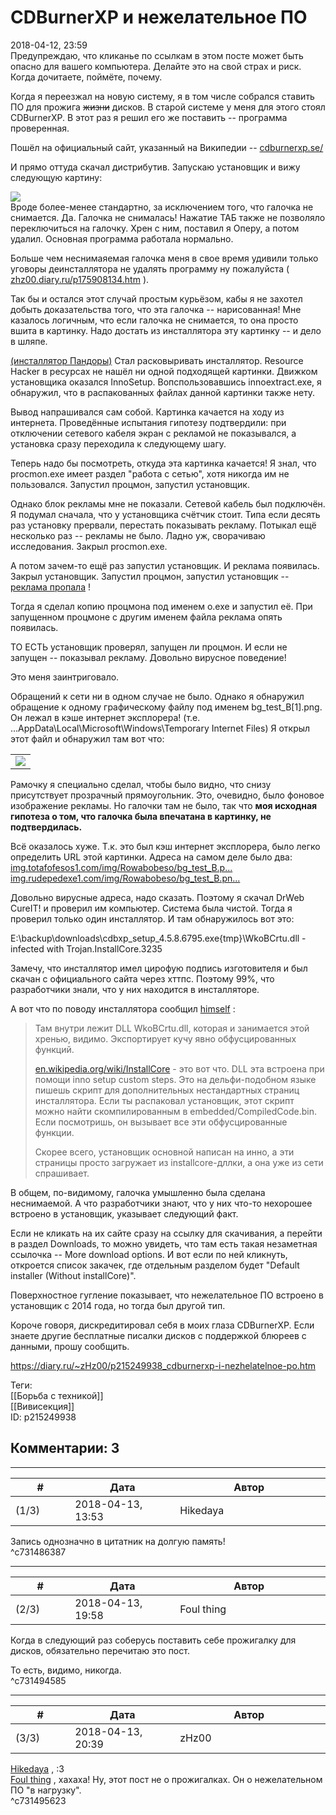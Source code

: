 CDBurnerXP и нежелательное ПО
=============================

  
2018-04-12, 23:59  
 Предупреждаю, что кликанье по ссылкам в этом посте может быть опасно для вашего компьютера. Делайте это на свой страх и риск. Когда дочитаете, поймёте, почему.   
   
 Когда я переезжал на новую систему, я в том числе собрался ставить ПО для прожига  ~~жизни~~  дисков. В старой системе у меня для этого стоял CDBurnerXP. В этот раз я решил его же поставить -- программа проверенная.   
   
 Пошёл на официальный сайт, указанный на Википедии --  [cdburnerxp.se/](https://cdburnerxp.se/)    
   
 И прямо оттуда скачал дистрибутив. Запускаю установщик и вижу следующую картину:   
   
  ![](https://i.imgur.com/NAnngOr.png)    
 Вроде более-менее стандартно, за исключением того, что галочка не снимается. Да. Галочка не снималась! Нажатие ТАБ также не позволяло переключиться на галочку. Хрен с ним, поставил я Оперу, а потом удалил. Основная программа работала нормально.   
   
 Больше чем неснимаяемая галочка меня в свое время удивили только уговоры деинсталлятора не удалять программу ну пожалуйста (  [zhz00.diary.ru/p175908134.htm](Vuze)  ).   
   
 Так бы и остался этот случай простым курьёзом, кабы я не захотел добыть доказательства того, что эта галочка -- нарисованная! Мне казалось логичным, что если галочка не снимается, то она просто вшита в картинку. Надо достать из инсталлятора эту картинку -- и дело в шляпе.   
   
  [(инсталлятор Пандоры)](https://zHz00.diary.ru/p215249938.htm?index=1#linkmore215249938m1)    Стал расковыривать инсталлятор. Resource Hacker в ресурсах не нашёл ни одной подходящей картинки. Движком установщика оказался InnoSetup. Вопспользовавшись innoextract.exe, я обнаружил, что в распакованных файлах данной картинки также нету.   
   
 Вывод напрашивался сам собой. Картинка качается на ходу из интернета. Проведённые испытания гипотезу подтвердили: при отключении сетевого кабеля экран с рекламой не показывался, а установка сразу переходила к следующему шагу.   
   
 Теперь надо бы посмотреть, откуда эта картинка качается! Я знал, что procmon.exe имеет раздел "работа с сетью", хотя никогда им не пользовался. Запустил процмон, запустил установщик.   
   
 Однако блок рекламы мне не показали. Сетевой кабель был подключён. Я подумал сначала, что у установщика счётчик стоит. Типа если десять раз установку прервали, перестать показывать рекламу. Потыкал ещё несколько раз -- рекламы не было. Ладно уж, сворачиваю исследования. Закрыл procmon.exe.   
   
 А потом зачем-то ещё раз запустил установщик. И реклама появилась. Закрыл установщик. Запустил процмон, запустил установщик --  [реклама пропала](https://www.youtube.com/watch?v=zT2jtdHdm_8)  !   
   
 Тогда я сделал копию процмона под именем o.exe и запустил её. При запущенном процмоне с другим именем файла реклама опять появилась.   
   
 ТО ЕСТЬ установщик проверял, запущен ли процмон. И если не запущен -- показывал рекламу. Довольно вирусное поведение!   
   
 Это меня заинтриговало.   
   
 Обращений к сети ни в одном случае не было. Однако я обнаружил обращение к одному графическому файлу под именем bg\_test\_B[1].png. Он лежал в кэше интернет эксплорера! (т.е. ...AppData\Local\Microsoft\Windows\Temporary Internet Files) Я открыл этот файл и обнаружил там вот что:   
   
  

|  |
| --- |
| ![](https://i.imgur.com/S773041.png) |

    
 Рамочку я специально сделал, чтобы было видно, что снизу присутствует прозрачный прямоугольник. Это, очевидно, было фоновое изображение рекламы. Но галочки там не было, так что  **моя исходная гипотеза о том, что галочка была впечатана в картинку, не подтвердилась.**    
   
 Всё оказалось хуже. Т.к. это был кэш интернет эксплорера, было легко определить URL этой картинки. Адреса на самом деле было два:   
  [img.totafofesos1.com/img/Rowabobeso/bg\_test\_B.p...](http://img.totafofesos1.com/img/Rowabobeso/bg_test_B.png)    
  [img.rudepedexe1.com/img/Rowabobeso/bg\_test\_B.pn...](http://img.rudepedexe1.com/img/Rowabobeso/bg_test_B.png)    
   
 Довольно вирусные адреса, надо сказать. Поэтому я скачал DrWeb CureIT! и проверил им компьютер. Система была чистой. Тогда я проверил только один инсталлятор. И там обнаружилось вот это:   
   
 E:\backup\downloads\cdbxp\_setup\_4.5.8.6795.exe\{tmp}\WkoBCrtu.dll - infected with Trojan.InstallCore.3235   
   
 Замечу, что инсталлятор имел цирофую подпись изготовителя и был скачан с официального сайта через хттпс. Поэтому 99%, что разработчики знали, что у них находится в инсталляторе.   
   
 А вот что по поводу инсталлятора сообщил  [himself](http://himself.diary.ru "void")  :   
   
 
>  Там внутри лежит DLL WkoBCrtu.dll, которая и занимается этой хренью, видимо. Экспортирует кучу явно обфусцированных функций.   
>    
>   [en.wikipedia.org/wiki/InstallCore](https://en.wikipedia.org/wiki/InstallCore)  - это вот что. DLL эта встроена при помощи inno setup custom steps. Это на дельфи-подобном языке пишешь скрипт для дополнительных нестандартных страниц инсталлятора. Если ты распаковал установщик, этот скрипт можно найти скомпилированным в embedded/CompiledCode.bin. Если посмотришь, он вызывает все эти обфусцированные функции.   
>    
>  Скорее всего, установщик основной написан на инно, а эти страницы просто загружает из installcore-дллки, а она уже из сети спрашивает. 

   
 В общем, по-видимому, галочка умышленно была сделана неснимаемой. А что разработчики знают, что у них что-то нехорошее встроено в установщик, указывает следующий факт.   
   
 Если не кликать на их сайте сразу на ссылку для скачивания, а перейти в раздел Downloads, то можно увидеть, что там есть такая незаметная ссылочка -- More download options. И вот если по ней кликнуть, откроется список закачек, где отдельным разделом будет "Default installer (Without installCore)".   
   
 Поверхностное гугление показывает, что нежелательное ПО встроено в установщик с 2014 года, но тогда был другой тип.   
   
 Короче говоря, дискредитировал себя в моих глаза CDBurnerXP. Если знаете другие бесплатные писалки дисков с поддержкой блюреев с данными, прошу сообщить.     
  
<https://diary.ru/~zHz00/p215249938_cdburnerxp-i-nezhelatelnoe-po.htm>  
  
Теги:  
[[Борьба с техникой]]  
[[Вивисекция]]  
ID: p215249938  


Комментарии: 3
--------------

  


---



|         #         |              Дата              |                     Автор                     |           ID           |
| --- | --- | --- | --- |
| (1/3) | 2018-04-13, 13:53 | Hikedaya | c731486387 |

  
 Запись однозначно в цитатник на долгую память!   
 ^c731486387

---



|         #         |              Дата              |                     Автор                     |           ID           |
| --- | --- | --- | --- |
| (2/3) | 2018-04-13, 19:58 | Foul thing | c731494585 |

  
 Когда в следующий раз соберусь поставить себе прожигалку для дисков, обязательно перечитаю это пост.   
   
 То есть, видимо, никогда.   
 ^c731494585

---



|         #         |              Дата              |                     Автор                     |           ID           |
| --- | --- | --- | --- |
| (3/3) | 2018-04-13, 20:39 | zHz00 | c731495623 |

  
  [Hikedaya](http://hikedaya.diary.ru "Записная книжка")  , :3   
  [Foul thing](http://foulthing.diary.ru "Temporary Internet Flies")  , хахаха! Ну, этот пост не о прожигалках. Он о нежелательном ПО "в нагрузку".   
 ^c731495623